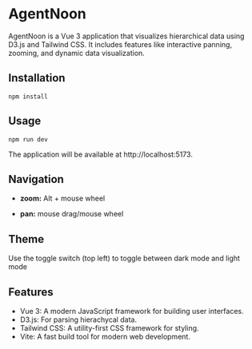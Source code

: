 # AgentNoon

AgentNoon is a Vue 3 application that visualizes hierarchical data using D3.js and Tailwind CSS. It includes features like interactive panning, zooming, and dynamic data visualization.

## Installation

```
npm install
```

## Usage

```
npm run dev
```

The application will be available at http://localhost:5173.

## Navigation

- **zoom:** Alt + mouse wheel

- **pan:** mouse drag/mouse wheel

## Theme

Use the toggle switch (top left) to toggle between dark mode and light mode

## Features

- Vue 3: A modern JavaScript framework for building user interfaces.
- D3.js: For parsing hierachycal data.
- Tailwind CSS: A utility-first CSS framework for styling.
- Vite: A fast build tool for modern web development.
